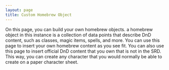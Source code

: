 ```yaml
---
layout: page
title: Custom Homebrew Object
---
```


On this page, you can build your own homebrew objects. a homebrew object in this instance is a collection of data points that describe DnD content, such as classes, magic items, spells, and more. You can use this page to insert your own homebrew content as you see fit. You can also use this page to insert official DnD content that you own that is not in the SRD. This way, you can create any character that you would normally be able to create on a paper character sheet.

<h2 is="homebrew-object-form-heading"></h2>

<script type="module" src="{{ '/src/store/load-globals.js' | relative_url }}"></script>

<script type="module">
    import { loadPage } from "{{ '/src/load-page.js' | relative_url }}";
    loadPage();
</script>

<script type="module" src="{{ '/src/register-components.js' | relative_url }}"></script>

<script type="module" src="{{ '/src/features/homebrew/editor/load-form.js' | relative_url }}"></script>
